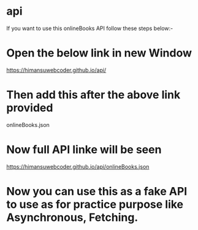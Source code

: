 # api
If you want to use this onlineBooks API follow these steps below:-
# Open the below link in new Window
https://himansuwebcoder.github.io/api/
# Then add this after the above link provided
onlineBooks.json
# Now full API linke will be seen
https://himansuwebcoder.github.io/api/onlineBooks.json

# Now you can use this as a fake API to use as for practice purpose like Asynchronous, Fetching.
